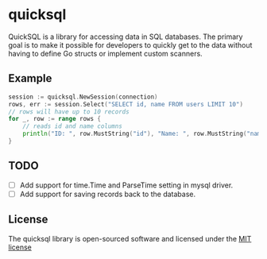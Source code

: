 # quicksql

QuickSQL is a library for accessing data in SQL databases. The primary goal is
to make it possible for developers to quickly get to the data without having to
define Go structs or implement custom scanners.

## Example

```go
session := quicksql.NewSession(connection)
rows, err := session.Select("SELECT id, name FROM users LIMIT 10")
// rows will have up to 10 records
for _, row := range rows {
    // reads id and name columns
    println("ID: ", row.MustString("id"), "Name: ", row.MustString("name"))
}
```

## TODO

- [ ] Add support for time.Time and ParseTime setting in mysql driver.
- [ ] Add support for saving records back to the database.

## License

The quicksql library is open-sourced software and licensed under the [MIT license](LICENSE)
